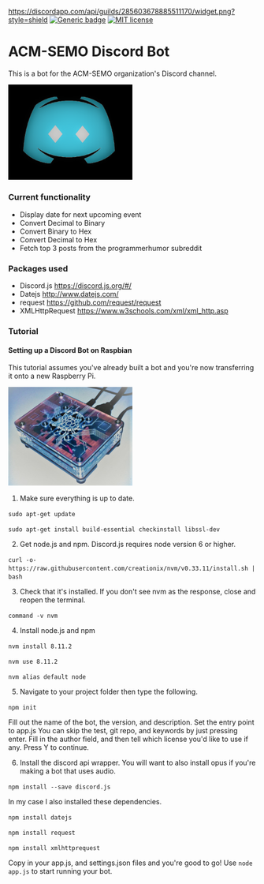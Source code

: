https://discordapp.com/api/guilds/285603678885511170/widget.png?style=shield
[![Generic badge](https://img.shields.io/badge/Made%20with-Discord.js-8080ff.svg)](https://discord.js.org/#/)
[![MIT license](https://img.shields.io/badge/License-MIT-blue.svg)](https://lbesson.mit-license.org/)

# ACM-SEMO Discord Bot
This is a bot for the ACM-SEMO organization's Discord channel.

<img src="https://github.com/StaneCobalt/acm-discord-chatbot/blob/master/images/acmsemo-discord-logo.png" width="50%" />

### Current functionality
- Display date for next upcoming event
- Convert Decimal to Binary
- Convert Binary to Hex
- Convert Decimal to Hex
- Fetch top 3 posts from the programmerhumor subreddit

### Packages used
- Discord.js https://discord.js.org/#/
- Datejs http://www.datejs.com/
- request https://github.com/request/request
- XMLHttpRequest https://www.w3schools.com/xml/xml_http.asp

### Tutorial
#### Setting up a Discord Bot on Raspbian
This tutorial assumes you've already built a bot and you're now transferring it onto a new Raspberry Pi.

<img src="https://github.com/StaneCobalt/acm-discord-chatbot/blob/master/images/botHome.JPG" width="50%" />

1. Make sure everything is up to date.

`sudo apt-get update`

`sudo apt-get install build-essential checkinstall libssl-dev`

2. Get node.js and npm. Discord.js requires node version 6 or higher.

`curl -o- https://raw.githubusercontent.com/creationix/nvm/v0.33.11/install.sh | bash`

3. Check that it's installed. If you don't see nvm as the response, close and reopen the terminal.

`command -v nvm`

4. Install node.js and npm

`nvm install 8.11.2`

`nvm use 8.11.2`

`nvm alias default node`

5. Navigate to your project folder then type the following.

`npm init`

Fill out the name of the bot, the version, and description.
Set the entry point to app.js
You can skip the test, git repo, and keywords by just pressing enter.
Fill in the author field, and then tell which license you'd like to use if any.
Press Y to continue.

6. Install the discord api wrapper. You will want to also install opus if you're making a bot that uses audio.

`npm install --save discord.js`

In my case I also installed these dependencies.

`npm install datejs`

`npm install request`

`npm install xmlhttprequest`

Copy in your app.js, and settings.json files and you're good to go!
Use `node app.js` to start running your bot.
